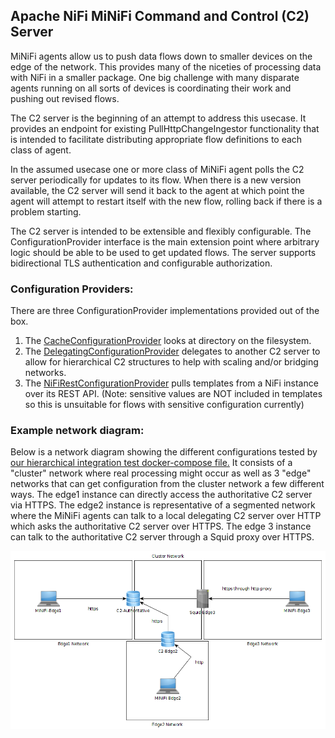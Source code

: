 <!--
  Licensed to the Apache Software Foundation (ASF) under one or more
  contributor license agreements.  See the NOTICE file distributed with
  this work for additional information regarding copyright ownership.
  The ASF licenses this file to You under the Apache License, Version 2.0
  (the "License"); you may not use this file except in compliance with
  the License.  You may obtain a copy of the License at
      http://www.apache.org/licenses/LICENSE-2.0
  Unless required by applicable law or agreed to in writing, software
  distributed under the License is distributed on an "AS IS" BASIS,
  WITHOUT WARRANTIES OR CONDITIONS OF ANY KIND, either express or implied.
  See the License for the specific language governing permissions and
  limitations under the License.
-->
## Apache NiFi MiNiFi Command and Control (C2) Server
MiNiFi agents allow us to push data flows down to smaller devices on the edge of the network.  This provides many of the niceties of processing data with NiFi in a smaller package.  One big challenge with many disparate agents running on all sorts of devices is coordinating their work and pushing out revised flows.

The C2 server is the beginning of an attempt to address this usecase.  It provides an endpoint for existing PullHttpChangeIngestor functionality that is intended to facilitate distributing appropriate flow definitions to each class of agent.

In the assumed usecase one or more class of MiNiFi agent polls the C2 server periodically for updates to its flow.  When there is a new version available, the C2 server will send it back to the agent at which point the agent will attempt to restart itself with the new flow, rolling back if there is a problem starting.

The C2 server is intended to be extensible and flexibly configurable.  The ConfigurationProvider interface is the main extension point where arbitrary logic should be able to be used to get updated flows.  The server supports bidirectional TLS authentication and configurable authorization.

### Configuration Providers:
There are three ConfigurationProvider implementations provided out of the box.
1. The [CacheConfigurationProvider](./minifi-c2-assembly/src/main/resources/conf/minifi-c2-context.xml) looks at directory on the filesystem.
2. The [DelegatingConfigurationProvider](./minifi-c2-integration-tests/src/test/resources/c2-unsecure-delegating/conf/minifi-c2-context.xml) delegates to another C2 server to allow for hierarchical C2 structures to help with scaling and/or bridging networks.
3. The [NiFiRestConfigurationProvider](./minifi-c2-integration-tests/src/test/resources/c2-unsecure-rest/conf/minifi-c2-context.xml) pulls templates from a NiFi instance over its REST API. (Note: sensitive values are NOT included in templates so this is unsuitable for flows with sensitive configuration currently)

### Example network diagram:
Below is a network diagram showing the different configurations tested by [our hierarchical integration test docker-compose file.](../minifi-integration-tests/src/test/resources/docker-compose-c2-hierarchical.yml)  It consists of a "cluster" network where real processing might occur as well as 3 "edge" networks that can get configuration from the cluster network a few different ways.  The edge1 instance can directly access the authoritative C2 server via HTTPS.  The edge2 instance is representative of a segmented network where the MiNiFi agents can talk to a local delegating C2 server over HTTP which asks the authoritative C2 server over HTTPS.  The edge 3 instance can talk to the authoritative C2 server through a Squid proxy over HTTPS.

![Network diagram](./c2-integration-test.png)
